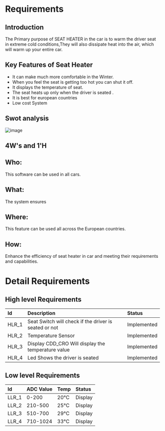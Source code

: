# Requirements 
 ## Introduction
 The Primary purpose of  SEAT HEATER in the car is to warm the driver seat in extreme cold conditions,They will also dissipate heat into the air, which will warm up your entire car.


## Key Features of Seat Heater
* It can make much more comfortable in the Winter.
* When you feel the seat is getting too hot you can shut it off.
* It  displays the temperature of seat. 
* The seat heats up only when the driver is seated .
* It is best for european countries
* Low cost System

 ## Swot analysis
![image](https://user-images.githubusercontent.com/89621312/133552657-4ece0a4f-3b66-4ff8-b9a8-bbbfd8c98de8.png)

## 4W's and 1'H
## Who: 
This software can be used in all cars.
## What:
The system ensures 
## Where:
This feature can be used all across the European countries.
## How:
Enhance the efficiency of seat heater in car and meeting their requirements and capabilities.

# Detail Requirements
## High level Requirements
|Id     | Description                                               | Status    |
|:---   |:----------------------------------------------------------|:----------|
|HLR_1  | Seat Switch will check if the driver is seated or not     |Implemented|
|HLR_2  | Temperature Sensor                                        |Implemented|
|HLR_3  | Display CDD_CRO  Will display the temperature value       |Implemented|
|HLR_4  | Led  Shows the driver is seated                           |Implemented|

## Low level Requirements
|Id     | ADC Value      |Temp   | Status     | 
|:----- |:---------------|:----  |:---------- |
|LLR_1  | 0-200          | 20°C  | Display    |
|LLR_2  | 210-500        | 25°C  | Display    |
|LLR_3  | 510-700        | 29°C  | Display    |
|LLR_4  | 710-1024       | 33°C  | Display    |
